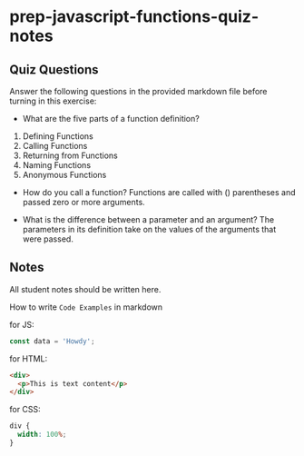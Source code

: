 # prep-javascript-functions-quiz-notes

## Quiz Questions

Answer the following questions in the provided markdown file before turning in this exercise:

- What are the five parts of a function definition?

1. Defining Functions
2. Calling Functions
3. Returning from Functions
4. Naming Functions
5. Anonymous Functions

- How do you call a function?
  Functions are called with () parentheses and passed zero or more arguments.

- What is the difference between a parameter and an argument?
  The parameters in its definition take on the values of the arguments that were passed.

## Notes

All student notes should be written here.

How to write `Code Examples` in markdown

for JS:

```javascript
const data = 'Howdy';
```

for HTML:

```html
<div>
  <p>This is text content</p>
</div>
```

for CSS:

```css
div {
  width: 100%;
}
```
